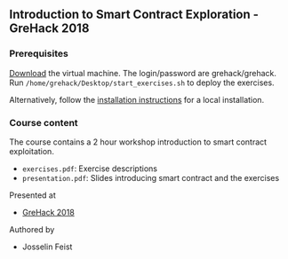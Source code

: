 ## Introduction to Smart Contract Exploration - GreHack 2018

### Prerequisites

[Download](https://drive.google.com/file/d/1XE-cvJ1WWe-DpUVV0LVGH_ry03nBLY3r/view?usp=sharing) the virtual machine.
The login/password are grehack/grehack. Run `/home/grehack/Desktop/start_exercises.sh` to deploy the exercises.

Alternatively, follow the [installation instructions](INSTALL.md) for a local installation.

### Course content

The course contains a 2 hour workshop introduction to smart contract exploitation. 

* `exercises.pdf`: Exercise descriptions
* `presentation.pdf`: Slides introducing smart contract and the exercises

Presented at
 * [GreHack 2018](https://grehack.fr/)

Authored by
 * Josselin Feist

